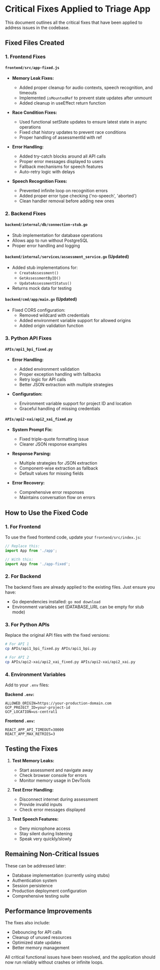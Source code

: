 # Critical Fixes Applied to Triage App

This document outlines all the critical fixes that have been applied to address issues in the codebase.

## Fixed Files Created

### 1. Frontend Fixes

#### `frontend/src/app-fixed.js`
- **Memory Leak Fixes:**
  - Added proper cleanup for audio contexts, speech recognition, and timeouts
  - Implemented `isMountedRef` to prevent state updates after unmount
  - Added cleanup in useEffect return function

- **Race Condition Fixes:**
  - Used functional setState updates to ensure latest state in async operations
  - Fixed chat history updates to prevent race conditions
  - Proper handling of assessmentId with ref

- **Error Handling:**
  - Added try-catch blocks around all API calls
  - Proper error messages displayed to users
  - Fallback mechanisms for speech features
  - Auto-retry logic with delays

- **Speech Recognition Fixes:**
  - Prevented infinite loop on recognition errors
  - Added proper error type checking ('no-speech', 'aborted')
  - Clean handler removal before adding new ones

### 2. Backend Fixes

#### `backend/internal/db/connection-stub.go`
- Stub implementation for database operations
- Allows app to run without PostgreSQL
- Proper error handling and logging

#### `backend/internal/services/assessment_service.go` (Updated)
- Added stub implementations for:
  - `CreateAssessment()`
  - `GetAssessmentByID()`
  - `UpdateAssessmentStatus()`
- Returns mock data for testing

#### `backend/cmd/app/main.go` (Updated)
- Fixed CORS configuration:
  - Removed wildcard with credentials
  - Added environment variable support for allowed origins
  - Added origin validation function

### 3. Python API Fixes

#### `APIs/api1_bpi_fixed.py`
- **Error Handling:**
  - Added environment validation
  - Proper exception handling with fallbacks
  - Retry logic for API calls
  - Better JSON extraction with multiple strategies

- **Configuration:**
  - Environment variable support for project ID and location
  - Graceful handling of missing credentials

#### `APIs/api2-xai/api2_xai_fixed.py`
- **System Prompt Fix:**
  - Fixed triple-quote formatting issue
  - Clearer JSON response examples

- **Response Parsing:**
  - Multiple strategies for JSON extraction
  - Component-wise extraction as fallback
  - Default values for missing fields

- **Error Recovery:**
  - Comprehensive error responses
  - Maintains conversation flow on errors

## How to Use the Fixed Code

### 1. For Frontend
To use the fixed frontend code, update your `frontend/src/index.js`:

```javascript
// Replace this:
import App from './app';

// With this:
import App from './app-fixed';
```

### 2. For Backend
The backend fixes are already applied to the existing files. Just ensure you have:
- Go dependencies installed: `go mod download`
- Environment variables set (DATABASE_URL can be empty for stub mode)

### 3. For Python APIs
Replace the original API files with the fixed versions:

```bash
# For API 1
cp APIs/api1_bpi_fixed.py APIs/api1_bpi.py

# For API 2
cp APIs/api2-xai/api2_xai_fixed.py APIs/api2-xai/api2_xai.py
```

### 4. Environment Variables
Add to your `.env` files:

**Backend `.env`:**
```
ALLOWED_ORIGIN=https://your-production-domain.com
GCP_PROJECT_ID=your-project-id
GCP_LOCATION=us-central1
```

**Frontend `.env`:**
```
REACT_APP_API_TIMEOUT=30000
REACT_APP_MAX_RETRIES=3
```

## Testing the Fixes

1. **Test Memory Leaks:**
   - Start assessment and navigate away
   - Check browser console for errors
   - Monitor memory usage in DevTools

2. **Test Error Handling:**
   - Disconnect internet during assessment
   - Provide invalid inputs
   - Check error messages displayed

3. **Test Speech Features:**
   - Deny microphone access
   - Stay silent during listening
   - Speak very quickly/slowly

## Remaining Non-Critical Issues

These can be addressed later:
- Database implementation (currently using stubs)
- Authentication system
- Session persistence
- Production deployment configuration
- Comprehensive testing suite

## Performance Improvements

The fixes also include:
- Debouncing for API calls
- Cleanup of unused resources
- Optimized state updates
- Better memory management

All critical functional issues have been resolved, and the application should now run reliably without crashes or infinite loops.